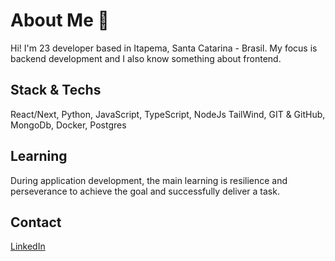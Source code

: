 
# About Me 🚀

Hi! I'm 23 developer based in Itapema, Santa Catarina - Brasil. My focus is backend development and I also know something about frontend.


## Stack & Techs

React/Next, Python, JavaScript, TypeScript, NodeJs TailWind, GIT & GitHub, MongoDb, Docker, Postgres



## Learning

During application development, the main learning is resilience and perseverance to achieve the goal and successfully deliver a task.



## Contact

[LinkedIn](https://www.linkedin.com/in/thiago-chiqueti-bastos-rodrigues-0aa7811a3/)
